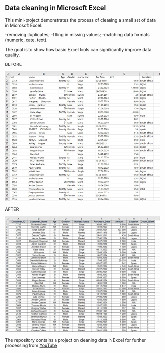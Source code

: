## Data cleaning in Microsoft Excel

This mini-project demonstrates the process of cleaning a small set of data in Microsoft Excel: 

-removing duplicates;
-filling in missing values;
-matching data formats (numeric, date, text).

The goal is to show how basic Excel tools can significantly improve data quality.

BEFORE

![raw](https://github.com/VasylBihari/Excel-Training-and-Learning/blob/main/Data%20Cleaning%20Using%20Excel%20-%20Esther%20Anagu/raw_data.jpg)


AFTER


![cleaned](https://github.com/VasylBihari/Excel-Training-and-Learning/blob/main/Data%20Cleaning%20Using%20Excel%20-%20Esther%20Anagu/cleaned_data.jpg)




The repository contains a project on cleaning data in Excel for further processing from [YouTube](https://www.youtube.com/watch?v=k0FN5C08yTM&t=27s)

